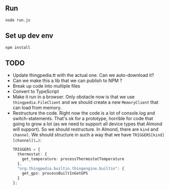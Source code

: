 ## Run

```
node run.js
```

## Set up dev env

```
npm install
```

## TODO

- Update thingpedia.tt with the actual one. Can we auto-download it?
- Can we make this a lib that we can publish to NPM ?
- Break up code into multiple files
- Convert to TypeScript
- Make it run in a browser. Only obstacle now is that we use `thingpedia.FileClient` and we should create a new `MemoryClient` that can load from memory.
- Restructure the code. Right now the code is a lot of console.log and switch-statements. That's ok for a prototype, horrible for code that going to grow a lot (as we need to support all device types that Almond will support). So we should restructure. In Almond, there are `kind` and `channel`. We should structure in such a way that we have `TRIGGERS[kind][channel](…)`:
  ```ts
  TRIGGERS = {
    thermostat: {
      get_temperature: processThermostatTemperature
    },
    "org.thingpedia.builtin.thingengine.builtin": {
      get_gps: processBuiltInGetGPS
    }
  };
  ```

